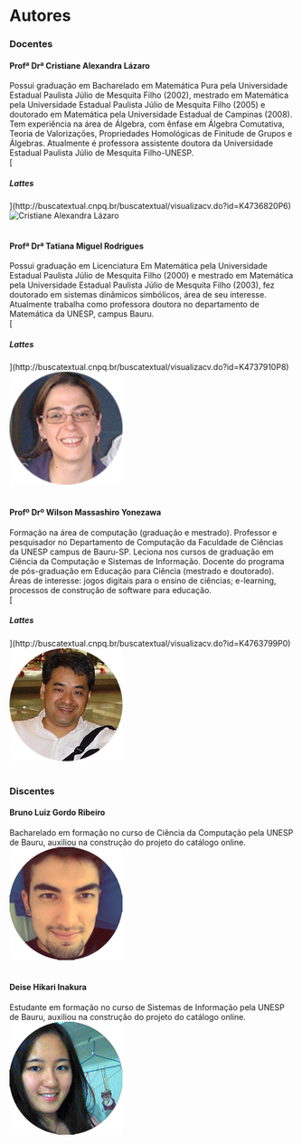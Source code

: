 # <div class="row text-center">Autores</div>
<!--  DOCENTES -->
<div class="row col-md-12 col-lg-12 text-center">
  <h3><i class="fa fa-book"></i> Docentes</h3>
</div>
<!-- Cris -->
<div class="row">
  <div class="col-md-12 col-lg-12">
    <h4><i class="fa fa-user"></i> Profª Drª Cristiane Alexandra Lázaro</h4>
  </div>
  <div class="col-md-8 col-lg-8 text-justify pull-left">
    <div class="row">
      Possui graduação em Bacharelado em Matemática Pura pela Universidade Estadual Paulista Júlio de Mesquita Filho (2002), mestrado em Matemática pela Universidade Estadual Paulista Júlio de Mesquita Filho (2005) e doutorado em Matemática pela Universidade Estadual de Campinas (2008). Tem experiência na área de Álgebra, com ênfase em Álgebra Comutativa, Teoria de Valorizações, Propriedades Homológicas de Finitude de Grupos e Álgebras. Atualmente é professora assistente doutora da Universidade Estadual Paulista Júlio de Mesquita Filho-UNESP.
    </div>
    <div class"row">
      [<h5><i class="fa fa-link"></i> Lattes</h5>](http://buscatextual.cnpq.br/buscatextual/visualizacv.do?id=K4736820P6)
    </div>
  </div>
  <div class="col-md-4 col-lg-4 text-center pull-right">
    <img src="../imagens/autores/retrato-cristiane-alexandra-lázaro.png" title="Cristiane Alexandra Lázaro" alt="Cristiane Alexandra Lázaro"></img>
  </div>
</div>
<br/>
<!-- Tati -->
<div class="row">
  <div class="col-md-12 col-lg-12">
    <h4><i class="fa fa-user"></i> Profª Drª Tatiana Miguel Rodrigues</h4>
  </div>
  <div class="col-md-8 col-lg-8 text-justify pull-right">
    <div class"row">
      Possui graduação em Licenciatura Em Matemática pela Universidade Estadual Paulista Júlio de Mesquita Filho (2000) e mestrado em Matemática pela Universidade Estadual Paulista Júlio de Mesquita Filho (2003), fez doutorado em sistemas dinâmicos simbólicos, área de seu interesse. Atualmente trabalha como professora doutora no departamento de Matemática da UNESP, campus Bauru.
    </div>
    <div class"row">
      [<h5><i class="fa fa-link"></i> Lattes</h5>](http://buscatextual.cnpq.br/buscatextual/visualizacv.do?id=K4737910P8)
    </div>
  </div>
  <div class="col-md-4 col-lg-4 text-center pull-left">  
    <img src="../imagens/autores/retrato-tatiana-miguel-rodrigues.png" title="Tatiana Miguel Rodrigues" alt="Tatiana Miguel Rodrigues"></img>
  </div>
</div>
<br/>
<!-- Wilson -->
<div class="row">
  <div class="col-md-12 col-lg-12">
    <h4><i class="fa fa-user"></i> Profº Drº Wilson Massashiro Yonezawa</h4>
  </div>
  <div class="col-md-8 col-lg-8 text-justify pull-left">
    <div class="row">
      Formação na área de computação (graduação e mestrado). Professor e pesquisador no Departamento de Computação da Faculdade de Ciências da UNESP campus de Bauru-SP. Leciona nos cursos de graduação em Ciência da Computação e Sistemas de Informação. Docente do programa de pós-graduação em Educação para Ciência (mestrado e doutorado). Áreas de interesse: jogos digitais para o ensino de ciências; e-learning, processos de construção de software para educação.
    </div>
    <div class"row">
      [<h5><i class="fa fa-link"></i> Lattes</h5>](http://buscatextual.cnpq.br/buscatextual/visualizacv.do?id=K4763799P0)
    </div>
  </div>
  <div class="col-md-4 col-lg-4 text-center pull-right">  
    <img src="../imagens/autores/retrato-wilson-massashiro-yonezawa.png" title="Wilson Massashiro Yonezawa" alt="Wilson Massashiro Yonezawa"></img>
  </div>
</div>
<br/>
<!--  DISCENTES -->
<div class="row col-md-12 col-lg-12 text-center">
  <h3><i class="fa  fa-graduation-cap"></i> Discentes</h3>
</div>
<!-- Bruno -->
<div class="row">
  <div class="col-md-12 col-lg-12">
    <h4><i class="fa fa-user"></i> Bruno Luiz Gordo Ribeiro</h4>
  </div>
  <div class="col-md-8 col-lg-8 text-justify pull-right">
    Bacharelado em formação no curso de Ciência da Computação pela UNESP de Bauru, auxiliou na construção do projeto do catálogo online.
  </div>
  <div class="col-md-4 col-lg-4 text-center pull-left">  
    <img src="../imagens/autores/retrato-bruno-luiz-gordo-ribeiro.png" title="Bruno Luiz Gordo Ribeiro" alt="Bruno Luiz Gordo Ribeiro"></img>
  </div>
</div>
<br/>
<!-- Deise -->
<div class="row">
  <div class="col-md-12 col-lg-12">
    <h4><i class="fa fa-user"></i> Deise Hikari Inakura</h4>
  </div>
  <div class="col-md-8 col-lg-8 text-justify pull-left">
    Estudante em formação no curso de Sistemas de Informação pela UNESP de Bauru, auxiliou na construção do projeto do catálogo online.
  </div>
  <div class="col-md-4 col-lg-4 text-center pull-right">  
    <img src="../imagens/autores/retrato-deise-hikari-inakura.png" title="Deise Hikari Inakura" alt="Deise Hikari Inakura"></img>
  </div>
</div>
<br/>  
